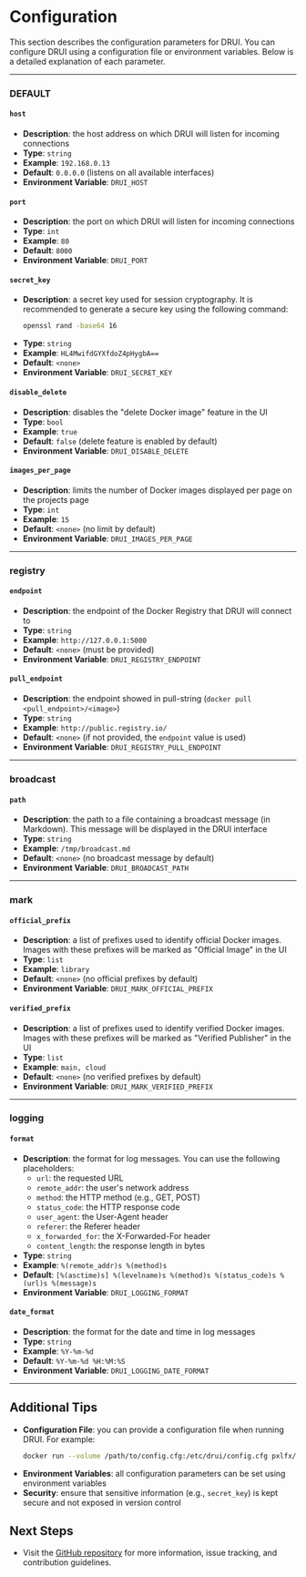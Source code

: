 # Configuration

This section describes the configuration parameters for DRUI.
You can configure DRUI using a configuration file or environment variables.
Below is a detailed explanation of each parameter.

---

### DEFAULT

#### `host`

- **Description**: the host address on which DRUI will listen for incoming
  connections
- **Type**: `string`
- **Example**: `192.168.0.13`
- **Default**: `0.0.0.0` (listens on all available interfaces)
- **Environment Variable**: `DRUI_HOST`

#### `port`

- **Description**: the port on which DRUI will listen for incoming connections
- **Type**: `int`
- **Example**: `80`
- **Default**: `8000`
- **Environment Variable**: `DRUI_PORT`

#### `secret_key`

- **Description**: a secret key used for session cryptography.
  It is recommended to generate a secure key using the following command:
  ```bash
  openssl rand -base64 16
  ```
- **Type**: `string`
- **Example**: `HL4MwifdGYXfdoZ4pHygbA==`
- **Default**: `<none>`
- **Environment Variable**: `DRUI_SECRET_KEY`

#### `disable_delete`

- **Description**: disables the "delete Docker image" feature in the UI
- **Type**: `bool`
- **Example**: `true`
- **Default**: `false` (delete feature is enabled by default)
- **Environment Variable**: `DRUI_DISABLE_DELETE`

#### `images_per_page`

- **Description**: limits the number of Docker images displayed per page on the
  projects page
- **Type**: `int`
- **Example**: `15`
- **Default**: `<none>` (no limit by default)
- **Environment Variable**: `DRUI_IMAGES_PER_PAGE`

---

### registry

#### `endpoint`

- **Description**: the endpoint of the Docker Registry that DRUI will connect
  to
- **Type**: `string`
- **Example**: `http://127.0.0.1:5000`
- **Default**: `<none>` (must be provided)
- **Environment Variable**: `DRUI_REGISTRY_ENDPOINT`

#### `pull_endpoint`

- **Description**: the endpoint showed in pull-string
  (`docker pull <pull_endpoint>/<image>`)
- **Type**: `string`
- **Example**: `http://public.registry.io/`
- **Default**: `<none>` (if not provided, the `endpoint` value is used)
- **Environment Variable**: `DRUI_REGISTRY_PULL_ENDPOINT`

---

### broadcast

#### `path`

- **Description**: the path to a file containing a broadcast message
  (in Markdown). This message will be displayed in the DRUI interface
- **Type**: `string`
- **Example**: `/tmp/broadcast.md`
- **Default**: `<none>` (no broadcast message by default)
- **Environment Variable**: `DRUI_BROADCAST_PATH`

---

### mark

#### `official_prefix`

- **Description**: a list of prefixes used to identify official Docker images.
  Images with these prefixes will be marked as "Official Image" in the UI
- **Type**: `list`
- **Example**: `library`
- **Default**: `<none>` (no official prefixes by default)
- **Environment Variable**: `DRUI_MARK_OFFICIAL_PREFIX`

#### `verified_prefix`

- **Description**: a list of prefixes used to identify verified Docker images.
  Images with these prefixes will be marked as "Verified Publisher" in the UI
- **Type**: `list`
- **Example**: `main, cloud`
- **Default**: `<none>` (no verified prefixes by default)
- **Environment Variable**: `DRUI_MARK_VERIFIED_PREFIX`

---

### logging

#### `format`

- **Description**: the format for log messages. You can use the following
  placeholders:
    - `url`: the requested URL
    - `remote_addr`: the user's network address
    - `method`: the HTTP method (e.g., GET, POST)
    - `status_code`: the HTTP response code
    - `user_agent`: the User-Agent header
    - `referer`: the Referer header
    - `x_forwarded_for`: the X-Forwarded-For header
    - `content_length`: the response length in bytes
- **Type**: `string`
- **Example**: `%(remote_addr)s %(method)s`
- **Default**:
  `[%(asctime)s] %(levelname)s %(method)s %(status_code)s %(url)s %(message)s`
- **Environment Variable**: `DRUI_LOGGING_FORMAT`

#### `date_format`

- **Description**: the format for the date and time in log messages
- **Type**: `string`
- **Example**: `%Y-%m-%d`
- **Default**: `%Y-%m-%d %H:%M:%S`
- **Environment Variable**: `DRUI_LOGGING_DATE_FORMAT`

---

## Additional Tips

- **Configuration File**: you can provide a configuration file
  when running DRUI. For example:
  ```bash
  docker run --volume /path/to/config.cfg:/etc/drui/config.cfg pxlfx/drui:latest
  ```
- **Environment Variables**: all configuration parameters can be set using
  environment variables
- **Security**: ensure that sensitive information (e.g., `secret_key`) is kept
  secure and not exposed in version control

## Next Steps

- Visit the [GitHub repository](https://github.com/pxlfx/drui) for more
  information, issue tracking, and contribution guidelines.
